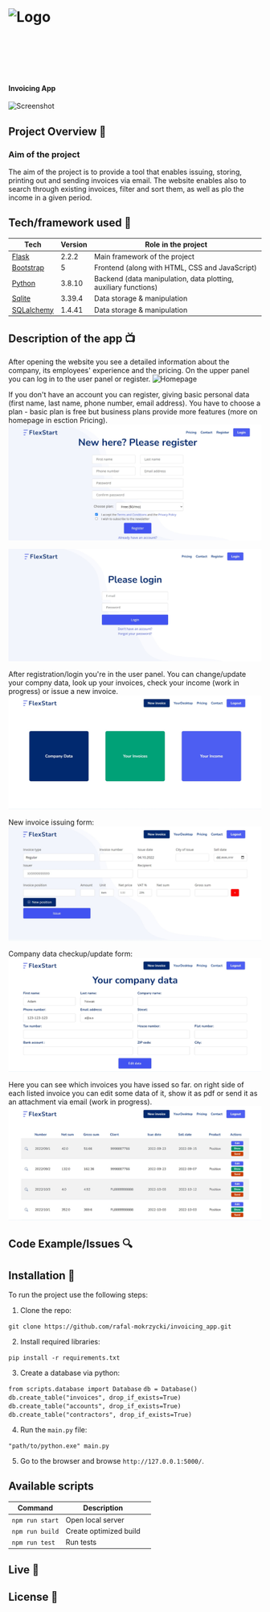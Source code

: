 <h1 align="left">

<br>

<p align="left">
<img src=""  alt="Logo">
</p>

<br>

<br>

</h1>

<h4 align="left">Invoicing App</h4>

<p align="left">
  <a >
    <img src=""
         alt="Screenshot">
  </a>
</p>

## Project Overview 🎉

### Aim of the project

The aim of the project is to provide a tool that enables issuing, storing, printing out and sending invoices via email. The website enables also to search through existing invoices, filter and sort them, as well as plo the income in a given period.

###

## Tech/framework used 🔧

| Tech | Version | Role in the project |
| - | - | - |
| [Flask](https://flask.palletsprojects.com/en/2.2.x/) | 2.2.2 | Main framework of the project |
| [Bootstrap](https://getbootstrap.com/) | 5 | Frontend (along with HTML, CSS and JavaScript) |
| [Python](https://www.python.org/) | 3.8.10 | Backend (data manipulation, data plotting, auxiliary functions) |
| [Sqlite](https://www.sqlite.org/index.html) | 3.39.4 | Data storage & manipulation |
| [SQLalchemy](https://www.sqlalchemy.org/) | 1.4.41 | Data storage & manipulation |


## Description of the app 📺

<p align="left">
After opening the website you see a detailed information about the company, its employees' experience and the pricing. On the upper panel you can log in to the user panel or register.
    <img src="static\assets\img\screenshots\homepage.jpg" alt="Homepage">
</p>
<p align="left">
If you don't have an account you can register, giving basic personal data (first name, last name, phone number, email address). You have to choose a plan - basic plan is free but business plans provide more features (more on homepage in esction Pricing).
    <img src="static\assets\img\screenshots\register.jpg" alt="Register">
</p>
<p align="left">
    <img src="static\assets\img\screenshots\login.jpg" alt="Login">
</p>
<p align="left">
After registration/login you're in the user panel. You can change/update your compny data, look up your invoices, check your income (work in progress) or issue a new invoice.
    <img src="static\assets\img\screenshots\registered_user.jpg" alt="User panel">
</p>
<p align="left">
New invoice issuing form:
    <img src="static\assets\img\screenshots\new_invoice.jpg" alt="New invoice">
</p>

<p align="left">
Company data checkup/update form:
    <img src="static\assets\img\screenshots\your_company_data.jpg" alt="Company data">
</p>
<p align="left">
Here you can see which invoices you have issed so far. on right side of each listed invoice you can edit some data of it, show it as pdf or send it as an attachment via email (work in progress).
    <img src="static\assets\img\screenshots\your_invoices.jpg" alt="All invoices">
</p>

## Code Example/Issues 🔍


## Installation 💾

To run the project use the following steps:
1. Clone the repo:

`git clone https://github.com/rafal-mokrzycki/invoicing_app.git`

2. Install required libraries:

`pip install -r requirements.txt`

3. Create a database via python:

`from scripts.database import Database`
`db = Database()`
`db.create_table("invoices", drop_if_exists=True)`
`db.create_table("accounts", drop_if_exists=True)`
`db.create_table("contractors", drop_if_exists=True)`

4. Run the `main.py` file:

`"path/to/python.exe" main.py`

5. Go to the browser and browse `http://127.0.0.1:5000/`.


## Available scripts

| Command                   | Description                   |     |
| ------------------------- | ----------------------------- | --- |
| `npm run start`           | Open local server             |     |
| `npm run build`           | Create optimized build        |     |
| `npm run test`            | Run tests                     |     |


## Live 📍

## License 🔱
